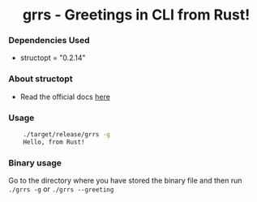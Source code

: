 <div align="center">
    <h1>grrs - Greetings in CLI from Rust!</h1>
</div>

### Dependencies Used

- structopt = "0.2.14"

### About structopt

- Read the official docs [here](https://docs.rs/structopt/0.3.21/structopt/)

### Usage

```bash
    ./target/release/grrs -g
    Hello, from Rust!
```

### Binary usage

Go to the directory where you have stored the binary file and then run `./grrs -g` or `./grrs --greeting`
